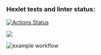 ### Hexlet tests and linter status:
[![Actions Status](https://github.com/vokindev/python-project-lvl1/workflows/hexlet-check/badge.svg)](https://github.com/vokindev/python-project-lvl1/actions)

<a href="https://codeclimate.com/github/codeclimate/codeclimate/maintainability"><img src="https://api.codeclimate.com/v1/badges/a99a88d28ad37a79dbf6/maintainability" /></a>


![example workflow](https://github.com/vokindev/python-project-lvl1/actions/workflows/make_linter.yml/badge.svg)
